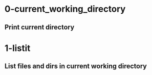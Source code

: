 # 0-current_working_directory
## Print current directory

# 1-listit
## List files and dirs in current working directory
